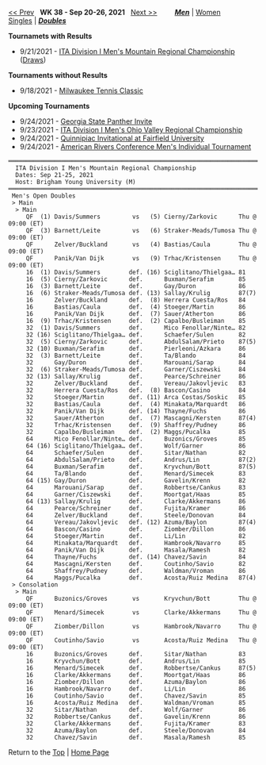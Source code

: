 <a name="top"></a>[<< Prev](men_doubles_2137.md) &nbsp; **WK 38 - Sep 20-26, 2021** &nbsp; [Next >>](men_doubles_2139.md) &nbsp;&nbsp;&nbsp;&nbsp;&nbsp;&nbsp;&nbsp; [***Men***](./men_doubles_2138.md) &#124; [Women](./women_doubles_2138.md) &nbsp;&nbsp;&nbsp;&nbsp;&nbsp; [Singles](./men_singles_2138.md) &#124; [***Doubles***](./men_doubles_2138.md)

**Tournamets with Results**  
- 9/21/2021 - [ITA Division I Men's Mountain Regional Championship](#21-39721) ([Draws](https://colleges.wearecollegetennis.com/competitions/BrighamYoungUniversityM/Tournaments/Overview/0A12EB81-68AE-4020-9FA2-B2DB100CE962))  

**Tournaments without Results**  
- 9/18/2021 - <a href="https://colleges.wearecollegetennis.com/competitions/ITA/Tournaments/Overview/4310416C-7EB8-49BC-9A59-895CD6BEE8F8" target="_blank">Milwaukee Tennis Classic</a>

**Upcoming Tournaments**  
- 9/24/2021 - <a href="https://colleges.wearecollegetennis.com/competitions/GeorgiaStateUniversityM/Tournaments/Overview/B537401C-4CA4-4C79-A319-9E137D884288" target="_blank">Georgia State Panther Invite</a>
- 9/23/2021 - <a href="https://colleges.wearecollegetennis.com/competitions/UnivOfTennesseeKnoxvilleM/Tournaments/Overview/E67E61FF-EAE8-48C4-A7F4-925524DBA1AC" target="_blank">ITA Division I Men's Ohio Valley Regional Championship</a>
- 9/24/2021 - <a href="https://colleges.wearecollegetennis.com/competitions/QuinnipiacUniversityM/Tournaments/Overview/4CA1F754-31D9-4DCF-8BB3-0098D93E8693" target="_blank">Quinnipiac Invitational at Fairfield University</a>
- 9/24/2021 - <a href="https://colleges.wearecollegetennis.com/competitions/ITA/Tournaments/Overview/63F6590C-8978-4423-B779-D29954A953E1" target="_blank">American Rivers Conference Men's Individual Tournament</a>

<a name="21-39721"></a>
~~~
═════════════════════════════════════════════════════════════════════════════════
  ITA Division I Men's Mountain Regional Championship
  Dates: Sep 21-25, 2021
  Host: Brigham Young University (M)
═════════════════════════════════════════════════════════════════════════════════
 Men's Open Doubles
 > Main
  > Main
     QF  (1) Davis/Summers         vs   (5) Cierny/Zarkovic      Thu @ 09:00 (ET)
     QF  (3) Barnett/Leite         vs   (6) Straker-Meads/Tumosa Thu @ 09:00 (ET)
     QF      Zelver/Buckland       vs   (4) Bastias/Caula        Thu @ 09:00 (ET)
     QF      Panik/Van Dijk        vs   (9) Trhac/Kristensen     Thu @ 09:00 (ET)
     16  (1) Davis/Summers        def. (16) Sciglitano/Thielgaa… 81
     16  (5) Cierny/Zarkovic      def.      Buxman/Serafim       85
     16  (3) Barnett/Leite        def.      Gay/Duron            86
     16  (6) Straker-Meads/Tumosa def. (13) Sallay/Krulig        87(7)
     16      Zelver/Buckland      def.  (8) Herrera Cuesta/Ros   84
     16      Bastias/Caula        def.  (4) Stoeger/Martin       86
     16      Panik/Van Dijk       def.  (7) Sauer/Atherton       86
     16  (9) Trhac/Kristensen     def.  (2) Capalbo/Busleiman    85
     32  (1) Davis/Summers        def.      Mico Fenollar/Ninte… 82
     32 (16) Sciglitano/Thielgaa… def.      Schaefer/Sulen       82
     32  (5) Cierny/Zarkovic      def.      AbdulSalam/Prieto    87(5)
     32 (10) Buxman/Serafim       def.      Pierleoni/Azkara     86
     32  (3) Barnett/Leite        def.      Ta/Blando            84
     32      Gay/Duron            def.      Marouani/Sarap       84
     32  (6) Straker-Meads/Tumosa def.      Garner/Ciszewski     84
     32 (13) Sallay/Krulig        def.      Pearce/Schreiner     86
     32      Zelver/Buckland      def.      Vereau/Jakovljevic   83
     32      Herrera Cuesta/Ros   def.  (8) Bascon/Casino        84
     32      Stoeger/Martin       def. (11) Arca Costas/Soskic   85
     32      Bastias/Caula        def.  (4) Minakata/Marquardt   86
     32      Panik/Van Dijk       def. (14) Thayne/Fuchs         86
     32      Sauer/Atherton       def.  (7) Mascagni/Kersten     87(4)
     32      Trhac/Kristensen     def.  (9) Shaffrey/Pudney      86
     32      Capalbo/Busleiman    def.  (2) Maggs/Pucalka        85
     64      Mico Fenollar/Ninte… def.      Buzonics/Groves      85
     64 (16) Sciglitano/Thielgaa… def.      Wolf/Garner          86
     64      Schaefer/Sulen       def.      Sitar/Nathan         82
     64      AbdulSalam/Prieto    def.      Andrus/Lin           87(2)
     64      Buxman/Serafim       def.      Kryvchun/Bott        87(5)
     64      Ta/Blando            def.      Menard/Simecek       83
     64 (15) Gay/Duron            def.      Gavelin/Krenn        82
     64      Marouani/Sarap       def.      Robbertse/Cankus     83
     64      Garner/Ciszewski     def.      Moortgat/Haas        85
     64 (13) Sallay/Krulig        def.      Clarke/Akkermans     86
     64      Pearce/Schreiner     def.      Fujita/Kramer        86
     64      Zelver/Buckland      def.      Steele/Donovan       84
     64      Vereau/Jakovljevic   def. (12) Azuma/Baylon         87(4)
     64      Bascon/Casino        def.      Ziomber/Dillon       86
     64      Stoeger/Martin       def.      Li/Lin               82
     64      Minakata/Marquardt   def.      Hambrook/Navarro     85
     64      Panik/Van Dijk       def.      Masala/Ramesh        82
     64      Thayne/Fuchs         def. (14) Chavez/Savin         84
     64      Mascagni/Kersten     def.      Coutinho/Savio       82
     64      Shaffrey/Pudney      def.      Waldman/Vroman       86
     64      Maggs/Pucalka        def.      Acosta/Ruiz Medina   87(4)
 > Consolation
  > Main
     QF      Buzonics/Groves       vs       Kryvchun/Bott        Thu @ 09:00 (ET)
     QF      Menard/Simecek        vs       Clarke/Akkermans     Thu @ 09:00 (ET)
     QF      Ziomber/Dillon        vs       Hambrook/Navarro     Thu @ 09:00 (ET)
     QF      Coutinho/Savio        vs       Acosta/Ruiz Medina   Thu @ 09:00 (ET)
     16      Buzonics/Groves      def.      Sitar/Nathan         83
     16      Kryvchun/Bott        def.      Andrus/Lin           85
     16      Menard/Simecek       def.      Robbertse/Cankus     87(5)
     16      Clarke/Akkermans     def.      Moortgat/Haas        86
     16      Ziomber/Dillon       def.      Azuma/Baylon         86
     16      Hambrook/Navarro     def.      Li/Lin               86
     16      Coutinho/Savio       def.      Chavez/Savin         85
     16      Acosta/Ruiz Medina   def.      Waldman/Vroman       85
     32      Sitar/Nathan         def.      Wolf/Garner          86
     32      Robbertse/Cankus     def.      Gavelin/Krenn        86
     32      Clarke/Akkermans     def.      Fujita/Kramer        83
     32      Azuma/Baylon         def.      Steele/Donovan       84
     32      Chavez/Savin         def.      Masala/Ramesh        85
~~~
Return to the [Top](#top) &#124; [Home Page](../../index.md)